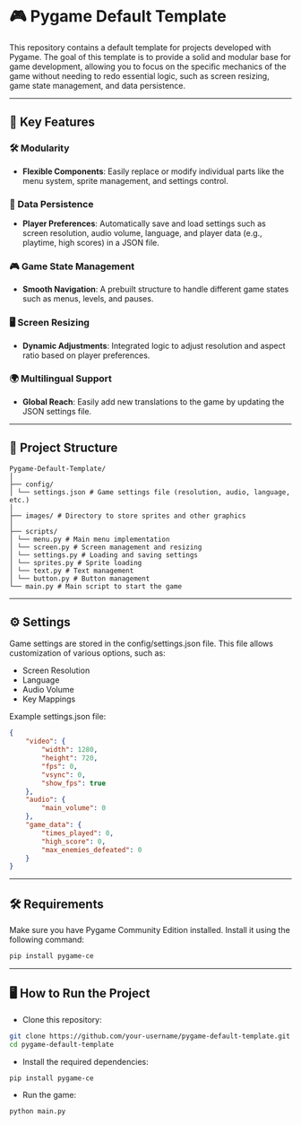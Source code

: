 # 🎮 Pygame Default Template

This repository contains a default template for projects developed with Pygame. The goal of this template is to provide a solid and modular base for game development, allowing you to focus on the specific mechanics of the game without needing to redo essential logic, such as screen resizing, game state management, and data persistence.

---

## 🚀 Key Features

### 🛠️ Modularity
- **Flexible Components**: Easily replace or modify individual parts like the menu system, sprite management, and settings control.

### 💾 Data Persistence
- **Player Preferences**: Automatically save and load settings such as screen resolution, audio volume, language, and player data (e.g., playtime, high scores) in a JSON file.

### 🎮 Game State Management
- **Smooth Navigation**: A prebuilt structure to handle different game states such as menus, levels, and pauses.

### 🖥️ Screen Resizing
- **Dynamic Adjustments**: Integrated logic to adjust resolution and aspect ratio based on player preferences.

### 🌍 Multilingual Support
- **Global Reach**: Easily add new translations to the game by updating the JSON settings file.

---

## 📂 Project Structure

```plaintext
Pygame-Default-Template/
│
├── config/
│ └── settings.json # Game settings file (resolution, audio, language, etc.)
│
├── images/ # Directory to store sprites and other graphics
│
├── scripts/
│ └── menu.py # Main menu implementation
│ └── screen.py # Screen management and resizing
│ └── settings.py # Loading and saving settings
│ └── sprites.py # Sprite loading
│ └── text.py # Text management
│ └── button.py # Button management
└── main.py # Main script to start the game
```

---

## ⚙️ Settings

Game settings are stored in the config/settings.json file.
This file allows customization of various options, such as:

- Screen Resolution
- Language
- Audio Volume
- Key Mappings

Example settings.json file:

```json
{
    "video": {
        "width": 1280,
        "height": 720,
        "fps": 0,
        "vsync": 0,
        "show_fps": true
    },
    "audio": {
        "main_volume": 0
    },
    "game_data": {
        "times_played": 0,
        "high_score": 0,
        "max_enemies_defeated": 0
    }
}
```

---

## 🛠️ Requirements

Make sure you have Pygame Community Edition installed.
Install it using the following command:

```bash
pip install pygame-ce
```

---

## 🖥️ How to Run the Project

- Clone this repository:

```bash
git clone https://github.com/your-username/pygame-default-template.git
cd pygame-default-template
```

- Install the required dependencies:

```bash
pip install pygame-ce
```

- Run the game:

```bash
python main.py
```